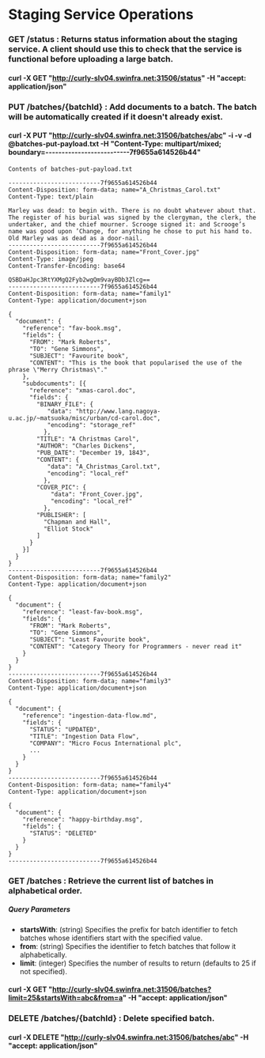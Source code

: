 # Staging Service Operations

### GET /status : Returns status information about the staging service. A client should use this to check that the service is functional before uploading a large batch.
#### curl -X GET "http://curly-slv04.swinfra.net:31506/status" -H "accept: application/json"

### PUT /batches/{batchId} : Add documents to a batch. The batch will be automatically created if it doesn't already exist.
#### curl -X PUT "http://curly-slv04.swinfra.net:31506/batches/abc" -i -v -d @batches-put-payload.txt -H "Content-Type: multipart/mixed; boundary=--------------------------7f9655a614526b44"

`Contents of batches-put-payload.txt`
```
--------------------------7f9655a614526b44
Content-Disposition: form-data; name="A_Christmas_Carol.txt"
Content-Type: text/plain

Marley was dead: to begin with. There is no doubt whatever about that. The register of his burial was signed by the clergyman, the clerk, the undertaker, and the chief mourner. Scrooge signed it: and Scrooge’s name was good upon ’Change, for anything he chose to put his hand to. Old Marley was as dead as a door-nail.
--------------------------7f9655a614526b44
Content-Disposition: form-data; name="Front_Cover.jpg"
Content-Type: image/jpeg
Content-Transfer-Encoding: base64

QSBDaHJpc3RtYXMgQ2Fyb2wgQm9vayBDb3Zlcg==
--------------------------7f9655a614526b44
Content-Disposition: form-data; name="family1"
Content-Type: application/document+json

{
  "document": {
    "reference": "fav-book.msg",
    "fields": {
      "FROM": "Mark Roberts",
      "TO": "Gene Simmons",
      "SUBJECT": "Favourite book",
      "CONTENT": "This is the book that popularised the use of the phrase \"Merry Christmas\"."
    },
    "subdocuments": [{
      "reference": "xmas-carol.doc",
      "fields": {
        "BINARY_FILE": {
           "data": "http://www.lang.nagoya-u.ac.jp/~matsuoka/misc/urban/cd-carol.doc",
           "encoding": "storage_ref"
          },
        "TITLE": "A Christmas Carol",
        "AUTHOR": "Charles Dickens",
        "PUB_DATE": "December 19, 1843",
        "CONTENT": {
           "data": "A_Christmas_Carol.txt",
           "encoding": "local_ref"
          },
        "COVER_PIC": {
            "data": "Front_Cover.jpg",
            "encoding": "local_ref"
          },
        "PUBLISHER": [
          "Chapman and Hall",
          "Elliot Stock"
        ]
      }
    }]
  }
}
--------------------------7f9655a614526b44
Content-Disposition: form-data; name="family2"
Content-Type: application/document+json

{
  "document": {
    "reference": "least-fav-book.msg",
    "fields": {
      "FROM": "Mark Roberts",
      "TO": "Gene Simmons",
      "SUBJECT": "Least Favourite book",
      "CONTENT": "Category Theory for Programmers - never read it"
    }
  }
}
--------------------------7f9655a614526b44
Content-Disposition: form-data; name="family3"
Content-Type: application/document+json

{
  "document": {
    "reference": "ingestion-data-flow.md",
    "fields": {
      "STATUS": "UPDATED",
      "TITLE": "Ingestion Data Flow",
      "COMPANY": "Micro Focus International plc",
      ...
    }
  }
}
--------------------------7f9655a614526b44
Content-Disposition: form-data; name="family4"
Content-Type: application/document+json

{
  "document": {
    "reference": "happy-birthday.msg",
    "fields": {
      "STATUS": "DELETED"
    }
  }
}
--------------------------7f9655a614526b44

```

### GET /batches : Retrieve the current list of batches in alphabetical order.
##### Query Parameters
- **startsWith**: (string) Specifies the prefix for batch identifier to fetch batches whose identifiers start with the specified value.
- **from**: (string) Specifies the identifier to fetch batches that follow it alphabetically.
- **limit**: (integer) Specifies the number of results to return (defaults to 25 if not specified).

#### curl -X GET "http://curly-slv04.swinfra.net:31506/batches?limit=25&startsWith=abc&from=a" -H "accept: application/json"

### DELETE /batches/{batchId} : Delete specified batch.
#### curl -X DELETE "http://curly-slv04.swinfra.net:31506/batches/abc" -H "accept: application/json"

